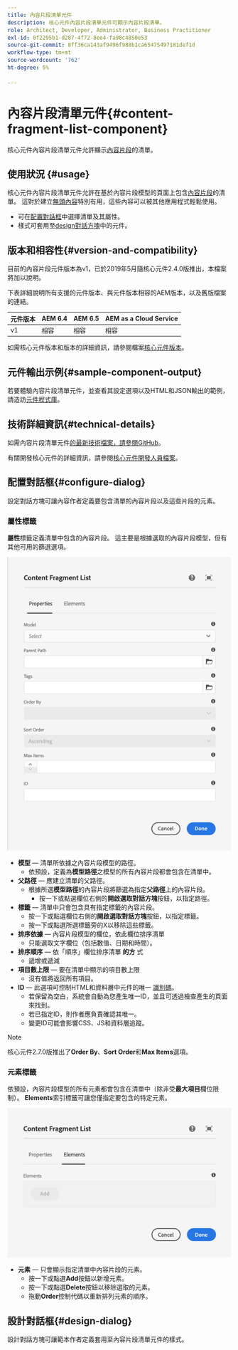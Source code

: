 ```yaml
---
title: 內容片段清單元件
description: 核心元件內容片段清單元件可顯示內容片段清單。
role: Architect, Developer, Administrator, Business Practitioner
exl-id: 0f2295b1-d287-4f72-8ee4-fa98c4850e53
source-git-commit: 8ff36ca143af9496f988b1ca65475497181def1d
workflow-type: tm+mt
source-wordcount: '762'
ht-degree: 5%

---
```


# 內容片段清單元件{#content-fragment-list-component}

核心元件內容片段清單元件允許顯示[內容片段](https://docs.adobe.com/content/help/zh-Hant/experience-manager-cloud-service/assets/content-fragments/content-fragments.html)的清單。

## 使用狀況 {#usage}

核心元件內容片段清單元件允許在基於內容片段模型的頁面上包含[內容片段](https://docs.adobe.com/content/help/en/experience-manager-cloud-service/assets/content-fragments/content-fragments.html)的清單。 這對於建立[無頭內容](https://helpx.adobe.com/tw/experience-manager/6-5/sites/developing/user-guide.html?topic=/experience-manager/6-5/sites/developing/morehelp/headless.ug.js)特別有用，這些內容可以被其他應用程式輕鬆使用。

* 可在[配置對話框](#configure-dialog)中選擇清單及其屬性。
* 樣式可套用至[design對話方塊](#design-dialog)中的元件。

## 版本和相容性{#version-and-compatibility}

目前的內容片段元件版本為v1，已於2019年5月隨核心元件2.4.0版推出，本檔案將加以說明。

下表詳細說明所有支援的元件版本、與元件版本相容的AEM版本，以及舊版檔案的連結。

| 元件版本 | AEM 6.4 | AEM 6.5 | AEM as a Cloud Service  |
|--- |--- |---|---|
| v1 | 相容 | 相容 | 相容 |

如需核心元件版本和版本的詳細資訊，請參閱檔案[核心元件版本](/help/versions.md)。

## 元件輸出示例{#sample-component-output}

若要體驗內容片段清單元件，並查看其設定選項以及HTML和JSON輸出的範例，請造訪[元件程式庫](https://adobe.com/go/aem_cmp_library_cflist)。

## 技術詳細資訊{#technical-details}

如需內容片段清單元件[的最新技術檔案，請參閱GitHub](https://adobe.com/go/aem_cmp_tech_cflist_v1)。

有關開發核心元件的詳細資訊，請參閱[核心元件開發人員檔案](/help/developing/overview.md)。

## 配置對話框{#configure-dialog}

設定對話方塊可讓內容作者定義要包含清單的內容片段以及這些片段的元素。

### 屬性標籤

**屬性**&#x200B;標籤定義清單中包含的內容片段。 這主要是根據選取的內容片段模型，但有其他可用的篩選選項。

![內容片段清單元件的編輯對話框的屬性頁簽](/help/assets/content-fragment-list-properties.png)

* **模型**  — 清單所依據之內容片段模型的路徑。
   * 依預設，定義為&#x200B;**模型路徑**&#x200B;之模型的所有內容片段都會包含在清單中。
* **父路徑**  — 應建立清單的父路徑。
   * 根據所選&#x200B;**模型路徑**&#x200B;的內容片段將篩選為指定&#x200B;**父路徑**&#x200B;上的內容片段。
      * 按一下或點選欄位右側的&#x200B;**開啟選取對話方塊**&#x200B;按鈕，以指定路徑。
* **標籤**  — 清單中只會包含具有指定標籤的內容片段。
   * 按一下或點選欄位右側的&#x200B;**開啟選取對話方塊**&#x200B;按鈕，以指定標籤。
   * 按一下或點選所選標籤旁的X以移除這些標籤。
* **排序依據**  — 內容片段模型的欄位，依此欄位排序清單
   * 只能選取文字欄位（包括數值、日期和時間）。
* **排序順序**  — 依「順序」欄位排序清單 **的方** 式
   * 遞增或遞減
* **項目數上限**  — 要在清單中顯示的項目數上限
   * 沒有值將返回所有項目。
* **ID**  — 此選項可控制HTML和資料層中元件的唯一 [識別碼](/help/developing/data-layer/overview.md)。
   * 若保留為空白，系統會自動為您產生唯一ID，並且可透過檢查產生的頁面來找到。
   * 若已指定ID，則作者應負責確認其唯一。
   * 變更ID可能會影響CSS、JS和資料層追蹤。

>[!NOTE]
>核心元件2.7.0版推出了&#x200B;**Order By**、**Sort Order**&#x200B;和&#x200B;**Max Items**&#x200B;選項。

### 元素標籤

依預設，內容片段模型的所有元素都會包含在清單中（除非受&#x200B;**最大項目**&#x200B;欄位限制）。 **Elements**&#x200B;索引標籤可讓您僅指定要包含的特定元素。

![內容片段清單元件的編輯對話方塊的元素索引標籤](/help/assets/content-fragment-list-elements.png)

* **元素**  — 只會顯示指定清單中內容片段的元素。
   * 按一下或點選&#x200B;**Add**&#x200B;按鈕以新增元素。
   * 按一下或點選&#x200B;**Delete**&#x200B;按鈕以移除選取的元素。
   * 拖動&#x200B;**Order**&#x200B;控制代碼以重新排列元素的順序。

## 設計對話框{#design-dialog}

設計對話方塊可讓範本作者定義套用至內容片段清單元件的樣式。
